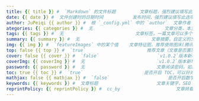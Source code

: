 ```yaml
---
title: {{ title }} #  `Markdown` 的文件标题         文章标题，强烈建议填写此选项                                 
date: {{ date }} #  文件创建时的日期时间           发布时间，强烈建议填写此选项，且最好保证全局唯一             
author: JuPeiqi {{ author }} #  根 `_config.yml` 中的 `author`  文章作者    
ategories: {{ categories }} #  无                           文章分类，本主题的分类表示宏观上大的分类，只建议一篇文章一个分类 
tags: {{ tags }} #  无                           文章标签，一篇文章可以多个标签                              
summary: {{ summary }} #  无                           文章摘要，自定义的文章摘要内容，如果这个属性有值，文章卡片摘要就显示这段文字，否则程序会自动截取文章的部分内容作为摘要 
img: {{ img }} #  `featureImages` 中的某个值    文章特征图，推荐使用图床(腾讯云、七牛云、又拍云等)来做图片的路径.如: `http://xxx.com/xxx.jpg` 
top: false {{ top }} #  `true`                       推荐文章（文章是否置顶），如果 `top` 值为 `true`，则会作为首页推荐文章 
cover: false {{ cover }} #  `false`                      `v1.0.2`版本新增，表示该文章是否需要加入到首页轮播封面中 
coverImg: {{ coverImg }} #  无                           `v1.0.2`版本新增，表示该文章在首页轮播封面需要显示的图片路径，如果没有，则默认使用文章的特色图片 
password: {{ password }} #  无                           文章阅读密码，如果要对文章设置阅读验证密码的话，就可以设置 `password` 的值，该值必须是用 `SHA256` 加密后的密码，防止被他人识破。前提是在主题的 `config.yml` 中激活了 `verifyPassword` 选项 
toc: true {{ toc }} #  `true`                       是否开启 TOC，可以针对某篇文章单独关闭 TOC 的功能。前提是在主题的 `config.yml` 中激活了 `toc` 选项 
mathjax: false {{ mathjax }} #  `false`                      是否开启数学公式支持 ，本文章是否开启 `mathjax`，且需要在主题的 `_config.yml` 文件中也需要开启才行 
keywords: {{ keywords }} #  文章标题                      文章关键字，SEO 时需要                              
reprintPolicy: {{ reprintPolicy }} #  cc_by                     文章转载规则， 可以是 cc_by, cc_by_nd, cc_by_sa, cc_by_nc, cc_by_nc_nd, cc_by_nc_sa, cc0, noreprint 或 pay 中的一个 
---
```


